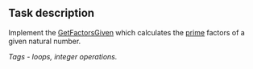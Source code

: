 ## Task description ##

Implement the [GetFactorsGiven](PrimeFactorsTask/PrimeFactors.cs#L22) which calculates the [prime](https://en.wikipedia.org/wiki/Prime_number) factors of a given natural number.    

*Tags - loops, integer operations.*